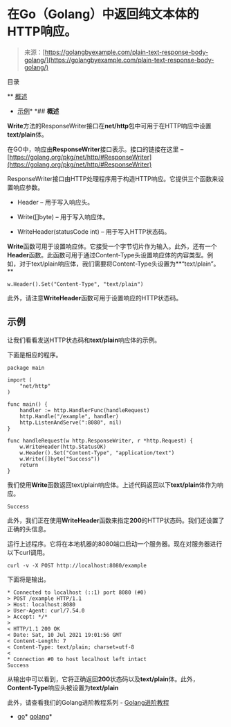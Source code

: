 <!--yml

分类：未分类

日期：2024-10-13 06:39:17

-->

# 在Go（Golang）中返回纯文本体的HTTP响应。

> 来源：[https://golangbyexample.com/plain-text-response-body-golang/](https://golangbyexample.com/plain-text-response-body-golang/)

目录

**   [概述](#Overview "概述")

+   [示例](#Example "示例")*  *## **概述**

**Write**方法的ResponseWriter接口在**net/http**包中可用于在HTTP响应中设置**text/plain**体。

在GO中，响应由**ResponseWriter**接口表示。接口的链接在这里 – [https://golang.org/pkg/net/http/#ResponseWriter](https://golang.org/pkg/net/http/#ResponseWriter)

ResponseWriter接口由HTTP处理程序用于构造HTTP响应。它提供三个函数来设置响应参数。

+   Header – 用于写入响应头。

+   Write([]byte) – 用于写入响应体。

+   WriteHeader(statusCode int) – 用于写入HTTP状态码。

**Write**函数可用于设置响应体。它接受一个字节切片作为输入。此外，还有一个**Header**函数。此函数可用于通过Content-Type头设置响应体的内容类型。例如，对于text/plain响应体，我们需要将Content-Type头设置为**“text/plain”。**

```
w.Header().Set("Content-Type", "text/plain")
```

此外，请注意**WriteHeader**函数可用于设置响应的HTTP状态码。

## **示例**

让我们看看发送HTTP状态码和**text/plain**响应体的示例。

下面是相应的程序。

```
package main

import (
	"net/http"
)

func main() {
	handler := http.HandlerFunc(handleRequest)
	http.Handle("/example", handler)
	http.ListenAndServe(":8080", nil)
}

func handleRequest(w http.ResponseWriter, r *http.Request) {
	w.WriteHeader(http.StatusOK)
	w.Header().Set("Content-Type", "application/text")
	w.Write([]byte("Success"))
	return
}
```

我们使用**Write**函数返回text/plain响应体。上述代码返回以下**text/plain**体作为响应。

```
Success
```

此外，我们正在使用**WriteHeader**函数来指定**200**的HTTP状态码。我们还设置了正确的头信息。

运行上述程序。它将在本地机器的8080端口启动一个服务器。现在对服务器进行以下curl调用。

```
curl -v -X POST http://localhost:8080/example
```

下面将是输出。

```
* Connected to localhost (::1) port 8080 (#0)
> POST /example HTTP/1.1
> Host: localhost:8080
> User-Agent: curl/7.54.0
> Accept: */*
> 
< HTTP/1.1 200 OK
< Date: Sat, 10 Jul 2021 19:01:56 GMT
< Content-Length: 7
< Content-Type: text/plain; charset=utf-8
< 
* Connection #0 to host localhost left intact
Success
```

从输出中可以看到，它将正确返回**200**状态码以及**text/plain**体。此外，**Content-Type**响应头被设置为**text/plain**

此外，请查看我们的Golang进阶教程系列 - [Golang进阶教程](https://golangbyexample.com/golang-comprehensive-tutorial/)

+   [go](https://golangbyexample.com/tag/go/)*   [golang](https://golangbyexample.com/tag/golang/)*
